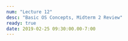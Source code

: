 ```yaml
---
num: "Lecture 12"
desc: "Basic OS Concepts, Midterm 2 Review"
ready: true
date: 2019-02-25 09:30:00.00-7:00
---
```

